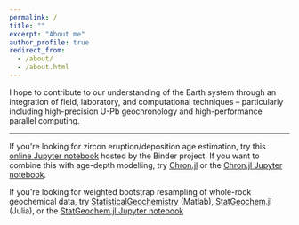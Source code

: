 ```yaml
---
permalink: /
title: ""
excerpt: "About me"
author_profile: true
redirect_from: 
  - /about/
  - /about.html
---
```


I hope to contribute to our understanding of the Earth system through an integration of field, laboratory, and computational techniques – particularly including high-precision U-Pb geochronology and high-performance parallel computing.

---

If you're looking for zircon eruption/deposition age estimation, try this [online Jupyter notebook](https://mybinder.org/v2/gh/brenhinkeller/BayeZirChron.c/master?filepath=julia%2Fdemo.ipynb) hosted by the Binder project. If you want to combine this with age-depth modelling, try [Chron.jl](https://github.com/brenhinkeller/Chron.jl) or the [Chron.jl Jupyter notebook](https://mybinder.org/v2/gh/brenhinkeller/Chron.jl/master?filepath=examples%2Fdemo.ipynb).

If you're looking for weighted bootstrap resampling of whole-rock geochemical data, try [StatisticalGeochemistry](https://github.com/brenhinkeller/StatisticalGeochemistry) (Matlab), [StatGeochem.jl](https://github.com/brenhinkeller/StatGeochem.jl) (Julia), or the [StatGeochem.jl Jupyter notebook](https://mybinder.org/v2/gh/brenhinkeller/StatGeochem.jl/master?filepath=examples/BootstrapResamplingDemo.ipynb)